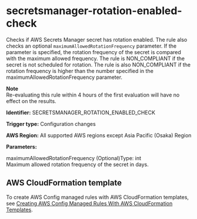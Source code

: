 # secretsmanager\-rotation\-enabled\-check<a name="secretsmanager-rotation-enabled-check"></a>

Checks if AWS Secrets Manager secret has rotation enabled\. The rule also checks an optional `maximumAllowedRotationFrequency` parameter\. If the parameter is specified, the rotation frequency of the secret is compared with the maximum allowed frequency\. The rule is NON\_COMPLIANT if the secret is not scheduled for rotation\. The rule is also NON\_COMPLIANT if the rotation frequency is higher than the number specified in the maximumAllowedRotationFrequency parameter\.

**Note**  
Re\-evaluating this rule within 4 hours of the first evaluation will have no effect on the results\. 

**Identifier:** SECRETSMANAGER\_ROTATION\_ENABLED\_CHECK

**Trigger type:** Configuration changes

**AWS Region:** All supported AWS regions except Asia Pacific \(Osaka\) Region

**Parameters:**

maximumAllowedRotationFrequency \(Optional\)Type: int  
Maximum allowed rotation frequency of the secret in days\.

## AWS CloudFormation template<a name="w29aac11c33c17b7d345c17"></a>

To create AWS Config managed rules with AWS CloudFormation templates, see [Creating AWS Config Managed Rules With AWS CloudFormation Templates](aws-config-managed-rules-cloudformation-templates.md)\.